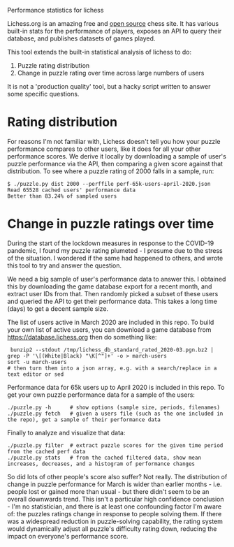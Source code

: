 Performance statistics for lichess

Lichess.org is an amazing free and [open source](https://github.com/ornicar/lila/) chess site. It has various built-in stats for the performance of players, exposes an API to query their database, and publishes datasets of games played.

This tool extends the built-in statistical analysis of lichess to do:
 1. Puzzle rating distribution
 2. Change in puzzle rating over time across large numbers of users

It is not a 'production quality' tool, but a hacky script written to answer some specific questions.

# Rating distribution
For reasons I'm not familiar with, Lichess doesn't tell you how your puzzle performance compares to other users, like it does for all your other performance scores. We derive it locally by downloading a sample of user's puzzle performance via the API, then comparing a given score against that distribution. To see where a puzzle rating of 2000 falls in a sample, run:

```
$ ./puzzle.py dist 2000 --perffile perf-65k-users-april-2020.json
Read 65528 cached users' performance data
Better than 83.24% of sampled users
```

# Change in puzzle ratings over time
During the start of the lockdown measures in response to the COVID-19 pandemic, I found my puzzle rating plumeted - I presume due to the stress of the situation. I wondered if the same had happened to others, and wrote this tool to try and answer the question.

We need a big sample of user's performance data to answer this. I obtained this by downloading the game database export for a recent month, and extract user IDs from that. Then randomly picked a subset of these users and queried the API to get their performance data. This takes a long time (days) to get a decent sample size.

The list of users active in March 2020 are included in this repo. To build your own list of active users, you can download a game database from https://database.lichess.org then do something like:

```
 bunzip2 --stdout /tmp/lichess_db_standard_rated_2020-03.pgn.bz2 |  grep -P '\[(White|Black) "\K[^"]+' -o > march-users
sort -u march-users
# then turn them into a json array, e.g. with a search/replace in a text editor or sed
```


Performance data for 65k users up to April 2020 is included in this repo. To get your own puzzle performance data for a sample of the users:

```
./puzzle.py -h      # show options (sample size, periods, filenames)
./puzzle.py fetch   # given a users file (such as the one included in the repo), get a sample of their performance data
```

Finally to analyze and visualize that data:

```
./puzzle.py filter  # extract puzzle scores for the given time period from the cached perf data
./puzzle.py stats   # from the cached filtered data, show mean increases, decreases, and a histogram of performance changes
```

So did lots of other people's score also suffer? Not really. The distribution of change in puzzle performance for March is wider than earlier months - i.e. people lost or gained more than usual - but there didn't seem to be an overall downwards trend. This isn't a particular high confidence conclusion - I'm no statistician, and there is at least one confounding factor I'm aware of: the puzzles ratings change in response to people solving them. If there was a widespread reduction in puzzle-solving capability, the rating system would dynamically adjust all puzzle's difficulty rating down, reducing the impact on everyone's performance score.
